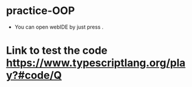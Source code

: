 # practice-OOP
- You can open webIDE by just press .
# Link to test the code https://www.typescriptlang.org/play?#code/Q

